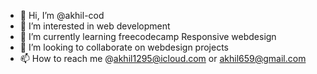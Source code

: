 - 👋 Hi, I’m @akhil-cod
- 👀 I’m interested in  web development
- 🌱 I’m currently learning  freecodecamp  Responsive webdesign
- 💞️ I’m looking to collaborate on webdesign projects
- 📫 How to reach me @akhil1295@icloud.com or akhil659@gmail.com 

<!---
akhil-cod/akhil-cod is a ✨ special ✨ repository because its `README.md` (this file) appears on your GitHub profile.
You can click the Preview link to take a look at your changes.
--->
